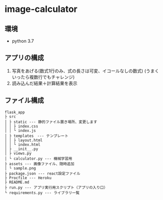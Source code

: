 # image-calculator

## 環境

- python 3.7

## アプリの構成

1. 写真をあげる(数式1行のみ、式の長さは可変、イコールなしの数式) (うまくいったら複数行でもチャレンジ)
2. 読み込んだ結果＋計算結果を表示

## ファイル構成

```
flask_app
├ src
│ ├ static --- 静的ファイル置き場所、変更します
│ │ ├ index.css
│ │ └ index.js
│ ├ templates　--- テンプレート
│ │ ├ layout.html
│ │ └ index.html
│ ├ __init__.py
│ ├ views.py
│ └ calculator.py --- 機械学習用
├ assets --- 画像ファイル、随時追加
│ └ sample.png
├ package.json --- react設定ファイル
├ Procfile --- Heroku
├ README.md
├ run.py --- アプリ実行用スクリプト（アプリの入り口）
└ requirements.py --- ライブラリ一覧
```
